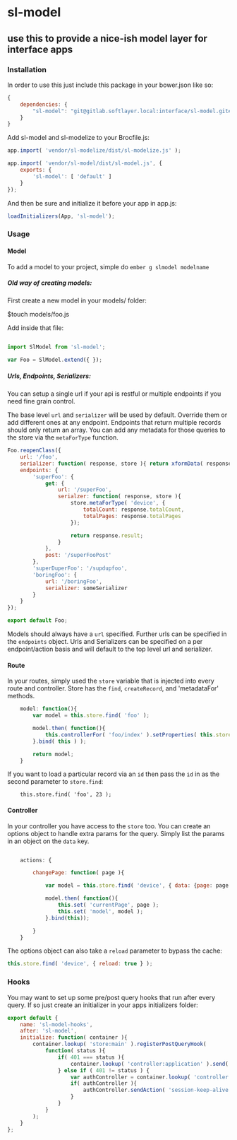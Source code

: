# sl-model

## use this to provide a nice-ish model layer for interface apps


### Installation

In order to use this just include this package in your bower.json like so:

```javascript
{
    dependencies: {
        "sl-model": "git@gitlab.softlayer.local:interface/sl-model.git#v0.1.3"
    }
}
```

Add sl-model and sl-modelize to your Brocfile.js:

```javascript
app.import( 'vendor/sl-modelize/dist/sl-modelize.js' );

app.import( 'vendor/sl-model/dist/sl-model.js', {
    exports: {
        'sl-model': [ 'default' ]
    }
});
````

And then be sure and initialize it before your app in app.js:

```javascript
loadInitializers(App, 'sl-model');
```

### Usage

#### Model

To add a model to your project, simple do `ember g slmodel modelname`

##### Old way of creating models:
First create a new model in your models/ folder:

$touch models/foo.js

Add inside that file:

```javascript

import SlModel from 'sl-model';

var Foo = SlModel.extend({ });
```

##### Urls, Endpoints, Serializers:

You can setup a single url if your api is restful or multiple endpoints if you need fine grain control.

The base level `url` and `serializer` will be used by default.  Override them or add different ones at any endpoint.  Endpoints that return multiple records should only return an array.  You can add any metadata for those queries to the store via the `metaForType` function.

```javascript
Foo.reopenClass({
    url: '/foo',
    serializer: function( response, store ){ return xformData( response ); },
    endpoints: {
        'superFoo': {
            get: {
                url: '/superFoo',
                serialzer: function( response, store ){
                    store.metaForType( 'device', {
                        totalCount: response.totalCount,
                        totalPages: response.totalPages
                    });

                    return response.result;
                }
            },
            post: '/superFooPost'
        },
        'superDuperFoo': '/supdupfoo',
        'boringFoo': {
            url: '/boringFoo',
            serializer: someSerializer
        }
    }
});

export default Foo;
```
Models should always have a `url` specified.  Further urls can be specified in the `endpoints` object.  Urls and Serializers can be specified on a per endpoint/action basis and will default to the top level url and serializer.


#### Route

In your routes, simply used the `store` variable that is injected into every route and controller.  Store has the `find`, `createRecord`, and 'metadataFor' methods.

```javascript
    model: function(){
        var model = this.store.find( 'foo' );

        model.then( function(){
            this.controllerFor( 'foo/index' ).setProperties( this.store.metadataFor( 'foo' ) );
        }.bind( this ) );

        return model;
    }
```

If you want to load a particular record via an `id` then pass the `id` in as the second parameter to `store.find`:

```javasctript
    this.store.find( 'foo', 23 );
```

#### Controller
In your controller you have access to the `store` too.  You can create an options object to handle extra params for the query.  Simply list the params in an object on the `data` key.

```javascript

    actions: {

        changePage: function( page ){

            var model = this.store.find( 'device', { data: {page: page } } );

            model.then( function(){
                this.set( 'currentPage', page );
                this.set( 'model', model );
            }.bind(this));

        }
    }
```

The options object can also take a `reload` parameter to bypass the cache:

```javascript
this.store.find( 'device', { reload: true } );
```


### Hooks

You may want to set up some pre/post query hooks that run after every query.  If so just create an initializer in your apps initializers folder:

```javascript
export default {
    name: 'sl-model-hooks',
    after: 'sl-model',
    initialize: function( container ){
        container.lookup( 'store:main' ).registerPostQueryHook(
            function( status ){
                if( 401 === status ){
                    container.lookup( 'controller:application' ).send( 'forceLogout' );
                } else if ( 401 != status ) {
                    var authController = container.lookup( 'controller:auth' );
                    if( authController ){
                        authController.sendAction( 'session-keep-alive' );
                    }
                }
            }
        );
    }
};
```
